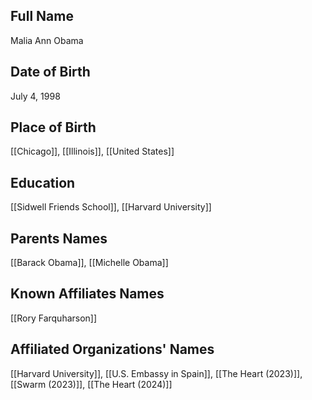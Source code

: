 ## Full Name
Malia Ann Obama

## Date of Birth
July 4, 1998

## Place of Birth
[[Chicago]], [[Illinois]], [[United States]]

## Education
[[Sidwell Friends School]], [[Harvard University]]

## Parents Names
[[Barack Obama]], [[Michelle Obama]]

## Known Affiliates Names
[[Rory Farquharson]]

## Affiliated Organizations' Names
[[Harvard University]], [[U.S. Embassy in Spain]], [[The Heart (2023)]], [[Swarm (2023)]], [[The Heart (2024)]]